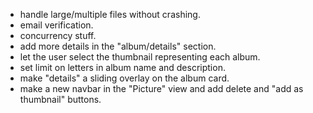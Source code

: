﻿- handle large/multiple files without crashing.
- email verification.
- concurrency stuff.
- add more details in the "album/details" section.
- let the user select the thumbnail representing each album.
- set limit on letters in  album name and description.
- make "details" a sliding overlay on the album card.
- make a new navbar in the "Picture" view and add delete and "add as thumbnail" buttons.